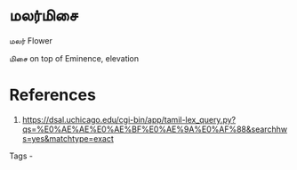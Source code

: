 # மலர்மிசை
மலர்
Flower

மிசை
on top of 
Eminence, elevation

# References
1. https://dsal.uchicago.edu/cgi-bin/app/tamil-lex_query.py?qs=%E0%AE%AE%E0%AE%BF%E0%AE%9A%E0%AF%88&searchhws=yes&matchtype=exact

Tags - 